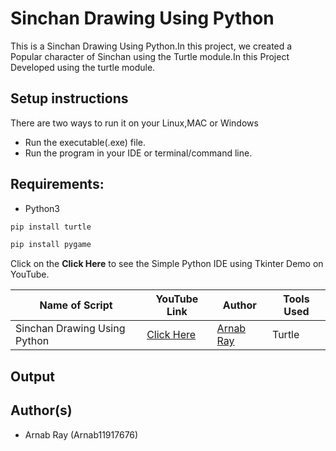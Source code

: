 # Sinchan Drawing Using Python

This is a Sinchan Drawing Using Python.In this project, we created a Popular character of Sinchan using the Turtle module.In this Project Developed using the turtle module. 

## Setup instructions
There are two ways to run it on your Linux,MAC or Windows

- Run the executable(.exe) file.
- Run the program in your IDE or terminal/command line.

## Requirements:
- Python3

```bash
pip install turtle
```

```bash
pip install pygame
```

Click on the **Click Here** to see the Simple Python IDE using Tkinter Demo on YouTube.

| Name of Script | YouTube Link |  Author | Tools Used |
| --- | --- | --- | --- 
|Sinchan Drawing Using Python| [Click Here](https://www.youtube.com/watch?v=3RdlOUVnTzU) | [Arnab Ray](https://github.com/Arnab11917676)| Turtle

## Output


## Author(s)

-  Arnab Ray (Arnab11917676)

